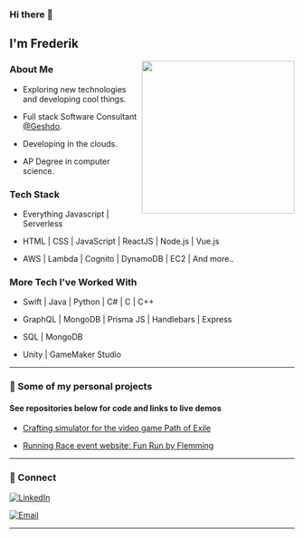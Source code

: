 ### Hi there 👋
<h2> I'm Frederik</h2>

<img align='right' src="https://scontent.fmmx3-1.fna.fbcdn.net/v/t1.15752-9/123612301_760032591218945_9191660755865143655_n.png?_nc_cat=105&ccb=2&_nc_sid=ae9488&_nc_ohc=zplX_8CuUYcAX9_vOh0&_nc_ht=scontent.fmmx3-1.fna&oh=3662eef6566a45ed7776367c60a75e1d&oe=5FC70F66"  height="270">

<h3>About Me </h3>

- Exploring new technologies and developing cool things.

- Full stack Software Consultant [@Geshdo](https://geshdo.com/).

- Developing in the clouds.

- AP Degree in computer science.


<h3> Tech Stack</h3>

- Everything Javascript | Serverless

- HTML | CSS | JavaScript | ReactJS | Node.js | Vue.js

- AWS | Lambda | Cognito | DynamoDB | EC2 | And more..

<h3> More Tech I've Worked With </h3>

- Swift | Java | Python | C# | C | C++ 

- GraphQL | MongoDB | Prisma JS | Handlebars | Express

- SQL | MongoDB 

- Unity | GameMaker Studio

<hr>

<h3> 👀 Some of my personal projects </h3>

#### See repositories below for code and links to live demos

- [Crafting simulator for the video game Path of Exile](https://github.com/planktoon1/PathofExile_Stash)

- [Running Race event website: Fun Run by Flemming](https://github.com/planktoon1/FunRunByFlemming)

<hr>

<h3> 🤝 Connect </h3>

<p align="center">

<a href="https://www.linkedin.com/in/frederik-%C3%B8stergaard-553035167"><img alt="LinkedIn" src="https://img.shields.io/badge/LinkedIn-Frederik%20Østergaard-blue?style=flat-square&logo=linkedin"></a>

<a href="mailto:fkoefkoe@live.dk"><img alt="Email" src="https://img.shields.io/badge/Email-fkoefkoe@live.dk-blue?style=flat-square&logo=gmail"></a>

</p>


<hr>
